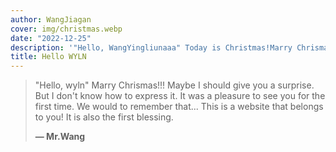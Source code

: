 ```yaml
---
author: WangJiagan
cover: img/christmas.webp
date: "2022-12-25"
description: '"Hello, WangYingliunaaa" Today is Christmas!Marry Chrismas!!!'
title: Hello WYLN
---
```


> "Hello, wyln" Marry Chrismas!!!
> Maybe I should give you a surprise.
> But I don't know how to express it.
> It was a pleasure to see you for the first time.
> We would to remember that...
> This is a website that belongs to you!
> It is also the first blessing.
>
> **— Mr.Wang**



